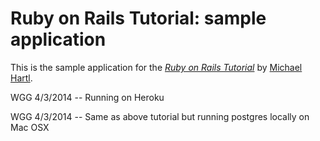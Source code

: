 # Ruby on Rails Tutorial: sample application

This is the sample application for
the [*Ruby on Rails Tutorial*](http://railstutorial.org/)
by [Michael Hartl](http://michaelhartl.com/).

WGG 4/3/2014 -- Running on Heroku

WGG 4/3/2014 -- Same as above tutorial but running postgres locally
on Mac OSX
